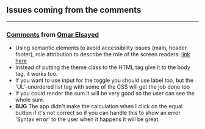 ## Issues coming from the comments

---

### [Comments](https://www.frontendmentor.io/solutions/vanilla-js-css-grids-theme-switchers-calculator-class-objects-9yr-Av4v0h#comment-628ace473ccea740c741323a) from [Omar Elsayed](https://www.frontendmentor.io/profile/0GeNN0)

- Using semantic elements to avoid accessibility issues (main, header, footer), role attribution to describe the role of the screen readers. [link here](https://dequeuniversity.com/rules/axe/4.3/region?application=axeAPI)
- Instead of putting the theme class to the HTML tag give it to the body tag, it works too.
- If you want to use input for the toggle you should use label too, but the 'UL'-unordered list tag with some of the CSS will get the job done too
- If you could render the sum it will be very good so the user can see the whole sum.
- **BUG** The app didn't make the calculation when I click on the equal button if it's not correct so if you can handle this to show an error 'Syntax error' to the user when it happens it will be great.
